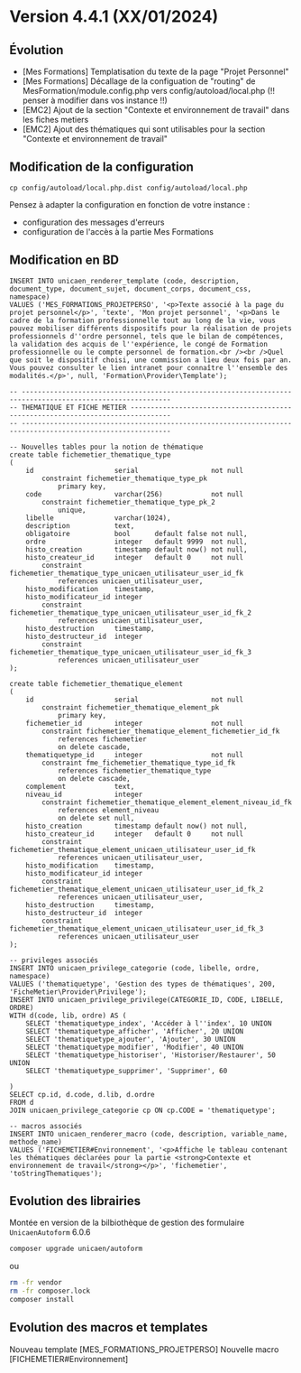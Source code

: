 Version 4.4.1 (XX/01/2024)
====

Évolution
---
- [Mes Formations] Templatisation du texte de la page "Projet Personnel"
- [Mes Formations] Décallage de la configuation de "routing" de MesFormation/module.config.php vers config/autoload/local.php (!! penser à modifier dans vos instance !!)
- [EMC2] Ajout de la section "Contexte et environnement de travail" dans les fiches metiers
- [EMC2] Ajout des thématiques qui sont utilisables pour la section "Contexte et environnement de travail"

Modification de la configuration
---

```
cp config/autoload/local.php.dist config/autoload/local.php 
```

Pensez à adapter la configuration en fonction de votre instance :
- configuration des messages d'erreurs
- configuration de l'accès à la partie Mes Formations

Modification en BD
---

```postgresql
INSERT INTO unicaen_renderer_template (code, description, document_type, document_sujet, document_corps, document_css, namespace) 
VALUES ('MES_FORMATIONS_PROJETPERSO', '<p>Texte associé à la page du projet personnel</p>', 'texte', 'Mon projet personnel', '<p>Dans le cadre de la formation professionnelle tout au long de la vie, vous pouvez mobiliser différents dispositifs pour la réalisation de projets professionnels d''ordre personnel, tels que le bilan de compétences, la validation des acquis de l''expérience, le congé de Formation professionnelle ou le compte personnel de formation.<br /><br />Quel que soit le dispositif choisi, une commission a lieu deux fois par an. Vous pouvez consulter le lien intranet pour connaître l''ensemble des modalités.</p>', null, 'Formation\Provider\Template');

-- -----------------------------------------------------------------------------------------------------------
-- THEMATIQUE ET FICHE METIER --------------------------------------------------------------------------------
-- -----------------------------------------------------------------------------------------------------------    

-- Nouvelles tables pour la notion de thématique
create table fichemetier_thematique_type
(
    id                    serial                  not null
        constraint fichemetier_thematique_type_pk
            primary key,
    code                  varchar(256)            not null
        constraint fichemetier_thematique_type_pk_2
            unique,
    libelle               varchar(1024),
    description           text,
    obligatoire           bool      default false not null,
    ordre                 integer   default 9999  not null,
    histo_creation        timestamp default now() not null,
    histo_createur_id     integer   default 0     not null
        constraint fichemetier_thematique_type_unicaen_utilisateur_user_id_fk
            references unicaen_utilisateur_user,
    histo_modification    timestamp,
    histo_modificateur_id integer
        constraint fichemetier_thematique_type_unicaen_utilisateur_user_id_fk_2
            references unicaen_utilisateur_user,
    histo_destruction     timestamp,
    histo_destructeur_id  integer
        constraint fichemetier_thematique_type_unicaen_utilisateur_user_id_fk_3
            references unicaen_utilisateur_user
);

create table fichemetier_thematique_element
(
    id                    serial                  not null
        constraint fichemetier_thematique_element_pk
            primary key,
    fichemetier_id        integer                 not null
        constraint fichemetier_thematique_element_fichemetier_id_fk
            references fichemetier
            on delete cascade,
    thematiquetype_id     integer                 not null
        constraint fme_fichemetier_thematique_type_id_fk
            references fichemetier_thematique_type
            on delete cascade,
    complement            text,
    niveau_id             integer
        constraint fichemetier_thematique_element_element_niveau_id_fk
            references element_niveau
            on delete set null,
    histo_creation        timestamp default now() not null,
    histo_createur_id     integer   default 0     not null
        constraint fichemetier_thematique_element_unicaen_utilisateur_user_id_fk
            references unicaen_utilisateur_user,
    histo_modification    timestamp,
    histo_modificateur_id integer
        constraint fichemetier_thematique_element_unicaen_utilisateur_user_id_fk_2
            references unicaen_utilisateur_user,
    histo_destruction     timestamp,
    histo_destructeur_id  integer
        constraint fichemetier_thematique_element_unicaen_utilisateur_user_id_fk_3
            references unicaen_utilisateur_user
);

-- privileges associés
INSERT INTO unicaen_privilege_categorie (code, libelle, ordre, namespace)
VALUES ('thematiquetype', 'Gestion des types de thématiques', 200, 'FicheMetier\Provider\Privilege');
INSERT INTO unicaen_privilege_privilege(CATEGORIE_ID, CODE, LIBELLE, ORDRE)
WITH d(code, lib, ordre) AS (
    SELECT 'thematiquetype_index', 'Accéder à l''index', 10 UNION
    SELECT 'thematiquetype_afficher', 'Afficher', 20 UNION
    SELECT 'thematiquetype_ajouter', 'Ajouter', 30 UNION
    SELECT 'thematiquetype_modifier', 'Modifier', 40 UNION
    SELECT 'thematiquetype_historiser', 'Historiser/Restaurer', 50 UNION
    SELECT 'thematiquetype_supprimer', 'Supprimer', 60

)
SELECT cp.id, d.code, d.lib, d.ordre
FROM d
JOIN unicaen_privilege_categorie cp ON cp.CODE = 'thematiquetype';

-- macros associés
INSERT INTO unicaen_renderer_macro (code, description, variable_name, methode_name) 
VALUES ('FICHEMETIER#Environnement', '<p>Affiche le tableau contenant les thématiques déclarées pour la partie <strong>Contexte et environnement de travail</strong></p>', 'fichemetier', 'toStringThematiques');
```

Evolution des librairies
---

Montée en version de la bilbiothèque de gestion des formulaire `UnicaenAutoform` 6.0.6

```bash
composer upgrade unicaen/autoform
```

ou

```bash
rm -fr vendor
rm -fr composer.lock
composer install
```

Evolution des macros et templates
---

Nouveau template [MES_FORMATIONS_PROJETPERSO]
Nouvelle macro [FICHEMETIER#Environnement]
